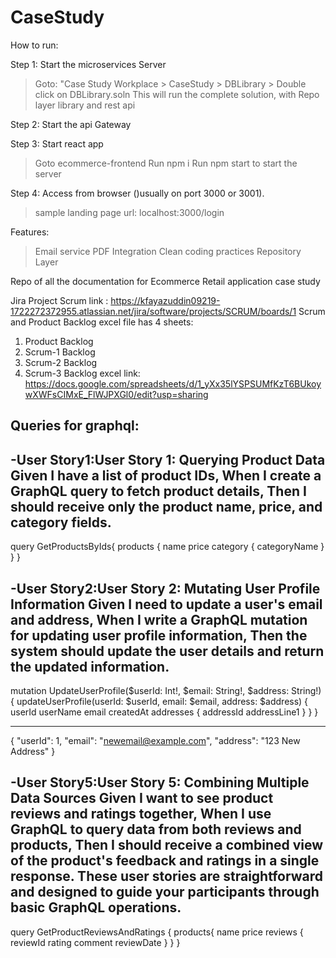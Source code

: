 # CaseStudy
How to run:

Step 1: Start the microservices Server
> Goto: "Case Study Workplace > CaseStudy > DBLibrary > Double click on DBLibrary.soln
>This will run the complete solution, with Repo layer library and rest api

Step 2: Start the api Gateway

Step 3: Start react app
> Goto ecommerce-frontend
> Run npm i
> Run npm start to start the server

Step 4: Access from browser ()usually on port 3000 or 3001).
> sample landing page url: localhost:3000/login

Features:

> Email service
> PDF Integration
> Clean coding practices
> Repository Layer



Repo of all the documentation for Ecommerce Retail application case study

Jira Project Scrum link : https://kfayazuddin09219-1722272372955.atlassian.net/jira/software/projects/SCRUM/boards/1
Scrum and Product Backlog excel file has 4 sheets:
1. Product Backlog
2. Scrum-1 Backlog
3. Scrum-2 Backlog
4. Scrum-3 Backlog
excel link: https://docs.google.com/spreadsheets/d/1_yXx35lYSPSUMfKzT6BUkoywXWFsCIMxE_FlWJPXGl0/edit?usp=sharing




Queries for graphql:
---------------------
-User Story1:User Story 1: Querying Product Data
Given I have a list of product IDs,
When I create a GraphQL query to fetch product details,
Then I should receive only the product name, price, and category fields.
-------------------------------------------------------------------
query GetProductsByIds{
  products {
    name
    price
    category {
      categoryName
    }
  }
}

-User Story2:User Story 2: Mutating User Profile Information
Given I need to update a user's email and address,
When I write a GraphQL mutation for updating user profile information,
Then the system should update the user details and return the updated information.
----------------------------------------------------------------------------------
mutation UpdateUserProfile($userId: Int!, $email: String!, $address: String!) {
  updateUserProfile(userId: $userId, email: $email, address: $address) {
    userId
    userName
    email
    createdAt
    addresses {
      addressId
      addressLine1
    }
  }
}

------------------------------------------------------------------------------------------
{
  "userId": 1,
  "email": "newemail@example.com",
  "address": "123 New Address"
}

-User Story5:User Story 5: Combining Multiple Data Sources
Given I want to see product reviews and ratings together,
When I use GraphQL to query data from both reviews and products,
Then I should receive a combined view of the product's feedback and ratings in a single response.
These user stories are straightforward and designed to guide your participants through basic GraphQL operations.
-----------------------------------------------------------------------------------
query GetProductReviewsAndRatings {
  products{
    name
    price
    reviews {
      reviewId
      rating
      comment
      reviewDate
    }
  }
}

